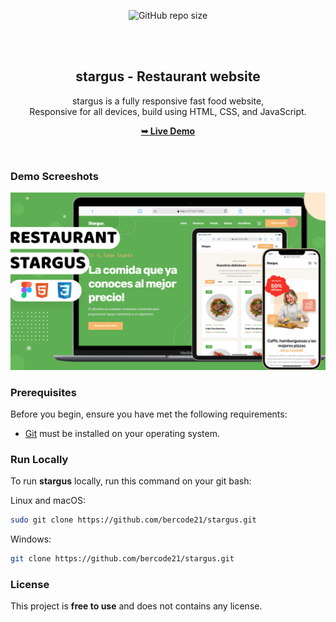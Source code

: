 <div align="center">
  
  ![GitHub repo size](https://img.shields.io/github.com/bercode21/stargus)

  <br />
  <br />

  <h2 align="center">stargus - Restaurant website</h2>

  stargus is a fully responsive fast food website, <br />Responsive for all devices, build using HTML, CSS, and JavaScript.

  <a href="https://bercode21.github.io/stargus/"><strong>➥ Live Demo</strong></a>

</div>

<br />

### Demo Screeshots

![stargus Desktop Demo](./readme-images/destop.png "Desktop Demo")

### Prerequisites

Before you begin, ensure you have met the following requirements:

* [Git](https://git-scm.com/downloads "Download Git") must be installed on your operating system.

### Run Locally

To run **stargus** locally, run this command on your git bash:

Linux and macOS:

```bash
sudo git clone https://github.com/bercode21/stargus.git
```

Windows:

```bash
git clone https://github.com/bercode21/stargus.git
```


### License

This project is **free to use** and does not contains any license.
